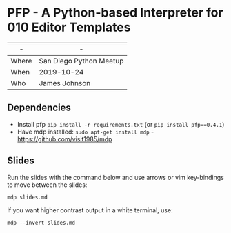 # PFP - A Python-based Interpreter for 010 Editor Templates

| -     | -                       |
|-------|-------------------------|
| Where | San Diego Python Meetup |
| When  | 2019-10-24              |
| Who   | James Johnson           |

## Dependencies

* Install pfp `pip install -r requirements.txt` (or `pip install pfp==0.4.1`)
* Have mdp installed: `sudo apt-get install mdp` - https://github.com/visit1985/mdp

## Slides

Run the slides with the command below and use arrows or vim key-bindings to
move between the slides:

```
mdp slides.md
```

If you want higher contrast output in a white terminal, use:

```
mdp --invert slides.md
```
